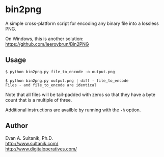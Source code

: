 bin2png
=======

A simple cross-platform script for encoding any binary file into a lossless PNG.

On Windows, this is another solution: https://github.com/leeroybrun/Bin2PNG

## Usage

```shell
$ python bin2png.py file_to_encode -o output.png

$ python bin2png.py output.png | diff - file_to_encode
Files - and file_to_encode are identical
```

Note that all files will be tail-padded with zeros so that they have a byte count that is a multiple of three.

Additional instructions are availble by running with the `-h` option.

## Author

Evan A. Sultanik, Ph.D.<br />
http://www.sultanik.com/<br />
http://www.digitaloperatives.com/
